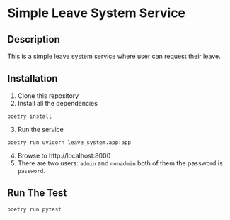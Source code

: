 # Simple Leave System Service
## Description
This is a simple leave system service where user can request their leave.
## Installation
1. Clone this repository
2. Install all the dependencies
```
poetry install
```
3. Run the service
```
poetry run uvicorn leave_system.app:app
```
4. Browse to http://localhost:8000
5. There are two users: `admin` and `nonadmin` both of them the password is `password`.

## Run The Test
```
poetry run pytest
```
